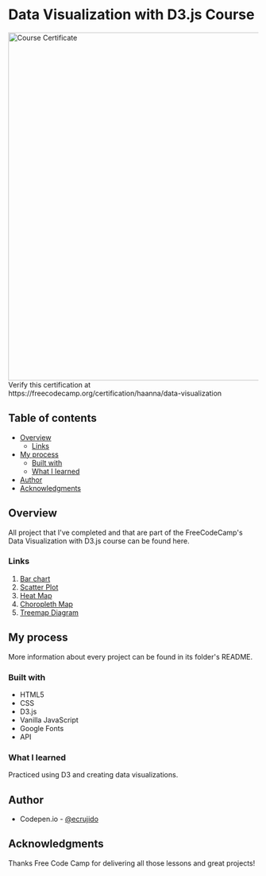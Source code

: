 # Data Visualization with D3.js Course

<img src="./dv_course_cert.png" alt="Course Certificate" width="700px"/>
Verify this certification at https://freecodecamp.org/certification/haanna/data-visualization

## Table of contents

- [Overview](#overview)
  - [Links](#links)
- [My process](#my-process)
  - [Built with](#built-with)
  - [What I learned](#what-i-learned)
- [Author](#author)
- [Acknowledgments](#acknowledgments)

## Overview

All project that I've completed and that are part of the FreeCodeCamp's Data Visualization with D3.js course can be found here.

### Links

1. [Bar chart](https://github.com/ha-anna/EDU_freeCodeCamp-Data-Visualisation/tree/main/project-bar-chart) <br>
2. [Scatter Plot](https://github.com/ha-anna/EDU_freeCodeCamp-Data-Visualisation/tree/main/project-scatter-plot) <br>
3. [Heat Map](https://github.com/ha-anna/EDU_freeCodeCamp-Data-Visualisation/tree/main/project-heat-map) <br>
4. [Choropleth Map](https://github.com/ha-anna/EDU_freeCodeCamp-Data-Visualisation/tree/main/project-choropleth-map) <br>
5. [Treemap Diagram](https://github.com/ha-anna/EDU_freeCodeCamp-Data-Visualisation/tree/main/project-tree-map-diagram) <br>

## My process

More information about every project can be found in its folder's README.

### Built with

- HTML5
- CSS
- D3.js
- Vanilla JavaScript
- Google Fonts
- API

### What I learned

Practiced using D3 and creating data visualizations.

## Author

- Codepen.io - [@ecrujido](https://codepen.io/ecrujido)

## Acknowledgments

Thanks Free Code Camp for delivering all those lessons and great projects!
